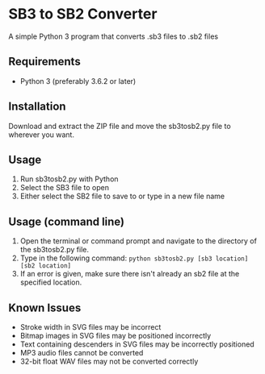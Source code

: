 SB3 to SB2 Converter
==============

A simple Python 3 program that converts .sb3 files to .sb2 files

Requirements
--------------
- Python 3 (preferably 3.6.2 or later)

Installation
--------------
Download and extract the ZIP file and move the sb3tosb2.py file to wherever you want.

Usage
--------------
1. Run sb3tosb2.py with Python
2. Select the SB3 file to open
3. Either select the SB2 file to save to or type in a new file name

Usage (command line)
--------------
1. Open the terminal or command prompt and navigate to the directory of the sb3tosb2.py file.
2. Type in the following command: `python sb3tosb2.py [sb3 location] [sb2 location]`
3. If an error is given, make sure there isn't already an sb2 file at the specified location.

Known Issues
-------------
- Stroke width in SVG files may be incorrect
- Bitmap images in SVG files may be positioned incorrectly
- Text containing descenders in SVG files may be incorrectly positioned
- MP3 audio files cannot be converted
- 32-bit float WAV files may not be converted correctly